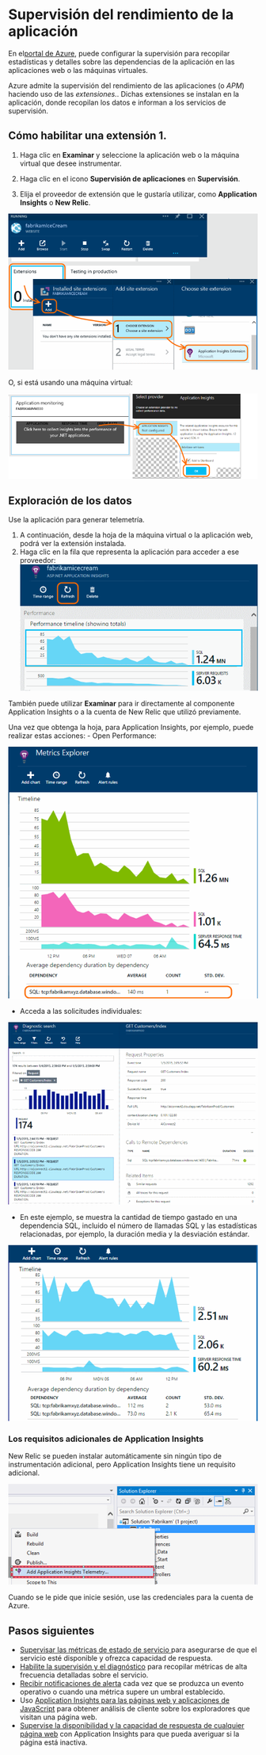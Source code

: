 <properties 
	pageTitle="Supervisión del rendimiento de la aplicación" 
	description="Representa en un gráfico el tiempo de carga y respuesta, así como la información de dependencia. Además, define alertas sobre el rendimiento." 
	services="azure-portal"
    documentationCenter="na"
	authors="alancameronwills" 
	manager="keboyd"/>

<tags 
	ms.service="azure-portal" 
	ms.workload="na" 
	ms.tgt_pltfrm="na" 
	ms.devlang="na" 
	ms.topic="article" 
	ms.date="04/28/2015" 
	ms.author="awills"/>

# Supervisión del rendimiento de la aplicación

En el[portal de Azure](http://portal.azure.com), puede configurar la supervisión para recopilar estadísticas y detalles sobre las dependencias de la aplicación en las aplicaciones web o las máquinas virtuales.

Azure admite la supervisión del rendimiento de las aplicaciones (o *APM*) haciendo uso de las *extensiones.*. Dichas extensiones se instalan en la aplicación, donde recopilan los datos e informan a los servicios de supervisión.

## Cómo habilitar una extensión 1.

1. Haga clic en **Examinar** y seleccione la aplicación web o la máquina virtual que desee instrumentar.

2. Haga clic en el icono **Supervisión de aplicaciones** en **Supervisión**.

3. Elija el proveedor de extensión que le gustaría utilizar, como **Application Insights** o **New Relic**.

![APM de las aplicaciones web](./media/insights-perf-analytics/05-extend.png)

O, si está usando una máquina virtual:

![Máquina virtual](./media/insights-perf-analytics/10-vm1.png)


## Exploración de los datos

Use la aplicación para generar telemetría.

1. A continuación, desde la hoja de la máquina virtual o la aplicación web, podrá ver la extensión instalada.
2. Haga clic en la fila que representa la aplicación para acceder a ese proveedor:![Hacer clic en Actualizar](./media/insights-perf-analytics/06-overview.png)

También puede utilizar **Examinar** para ir directamente al componente Application Insights o a la cuenta de New Relic que utilizó previamente.

Una vez que obtenga la hoja, para Application Insights, por ejemplo, puede realizar estas acciones: - Open Performance:

![En la hoja de descripción general de Application Insights, haga clic en el icono Rendimiento](./media/insights-perf-analytics/07-dependency.png)

- Acceda a las solicitudes individuales:

![En la cuadrícula, haga clic en una dependencia para ver las solicitudes relacionadas.](./media/insights-perf-analytics/08-requests.png)

- En este ejemplo, se muestra la cantidad de tiempo gastado en una dependencia SQL, incluido el número de llamadas SQL y las estadísticas relacionadas, por ejemplo, la duración media y la desviación estándar. 

![](./media/insights-perf-analytics/01-example.png) 

### Los requisitos adicionales de Application Insights

New Relic se pueden instalar automáticamente sin ningún tipo de instrumentación adicional, pero Application Insights tiene un requisito adicional.

![En el cuadro de diálogo Nuevo proyecto, marque la opción Agregar Application Insights](./media/insights-perf-analytics/03-add.png)

Cuando se le pide que inicie sesión, use las credenciales para la cuenta de Azure.

## Pasos siguientes

* [Supervisar las métricas de estado de servicio ](insights-how-to-customize-monitoring.md) para asegurarse de que el servicio esté disponible y ofrezca capacidad de respuesta.
* [Habilite la supervisión y el diagnóstico](insights-how-to-use-diagnostics.md) para recopilar métricas de alta frecuencia detalladas sobre el servicio.
* [Recibir notificaciones de alerta](insights-receive-alert-notifications.md) cada vez que se produzca un evento operativo o cuando una métrica supere un umbral establecido.
* Uso [Application Insights para las páginas web y aplicaciones de JavaScript](application-insights/app-insights-web-track-usage.md) para obtener análisis de cliente sobre los exploradores que visitan una página web.
* [Supervise la disponibilidad y la capacidad de respuesta de cualquier página web](application-insights/app-insights-monitor-web-app-availability.md) con Application Insights para que pueda averiguar si la página está inactiva.
